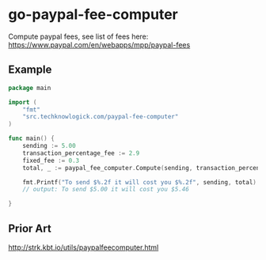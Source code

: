 # go-paypal-fee-computer
Compute paypal fees, see list of fees here: https://www.paypal.com/en/webapps/mpp/paypal-fees

## Example

```go
package main

import (
	"fmt"
	"src.techknowlogick.com/paypal-fee-computer"
)

func main() {
	sending := 5.00
	transaction_percentage_fee := 2.9
	fixed_fee := 0.3
	total, _ := paypal_fee_computer.Compute(sending, transaction_percentage_fee, fixed_fee)

	fmt.Printf("To send $%.2f it will cost you $%.2f", sending, total)
	// output: To send $5.00 it will cost you $5.46

}
```

## Prior Art
http://strk.kbt.io/utils/paypalfeecomputer.html
